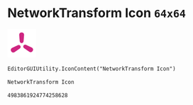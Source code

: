 # NetworkTransform Icon `64x64`
<img src="/img/NetworkTransform%20Icon.png" width=64 height=64>

``` CSharp
EditorGUIUtility.IconContent("NetworkTransform Icon")
```
```
NetworkTransform Icon
```
```
4983861924774258628
```
